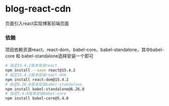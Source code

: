 # blog-react-cdn
页面引入react实现博客前端页面

### 依赖 
项目依赖资源react、react-dom、babel-core、babel-standalone，其中babel-core 和 babel-standalone选择安装一个即可
```sh
# 指定15.4.2版本安装react
npm install --save react@15.4.2
# 指定15.4.2版本安装react-dom
npm install react-dom@15.4.2
# 指定6.26.0版本安装babel-standalone
npm install babel-standalone@6.26.0
# 指定5.4.0版本安装babel-core
npm install babel-core@5.4.0
```

